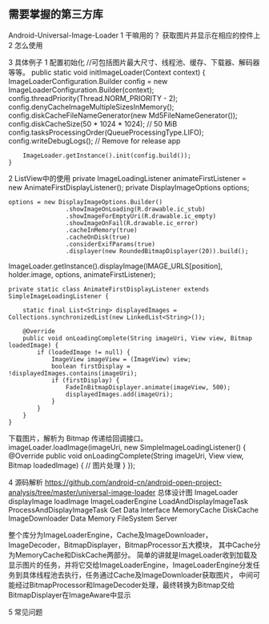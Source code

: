 ##  需要掌握的第三方库
Android-Universal-Image-Loader
1 干嘛用的？
获取图片并显示在相应的控件上
2 怎么使用

3 具体例子
1 配置初始化
	//可包括图片最大尺寸、线程池、缓存、下载器、解码器等等。 
	public static void initImageLoader(Context context) {
		ImageLoaderConfiguration.Builder config = new ImageLoaderConfiguration.Builder(context);
		config.threadPriority(Thread.NORM_PRIORITY - 2);
		config.denyCacheImageMultipleSizesInMemory();
		config.diskCacheFileNameGenerator(new Md5FileNameGenerator());
		config.diskCacheSize(50 * 1024 * 1024); // 50 MiB
		config.tasksProcessingOrder(QueueProcessingType.LIFO);
		config.writeDebugLogs(); // Remove for release app
		
		ImageLoader.getInstance().init(config.build());
	}
2 ListView中的使用
private ImageLoadingListener animateFirstListener = new AnimateFirstDisplayListener();
private DisplayImageOptions options;

	options = new DisplayImageOptions.Builder()
					.showImageOnLoading(R.drawable.ic_stub)
					.showImageForEmptyUri(R.drawable.ic_empty)
					.showImageOnFail(R.drawable.ic_error)
					.cacheInMemory(true)
					.cacheOnDisk(true)
					.considerExifParams(true)
					.displayer(new RoundedBitmapDisplayer(20)).build();
					
ImageLoader.getInstance().displayImage(IMAGE_URLS[position], holder.image, options, animateFirstListener);

	private static class AnimateFirstDisplayListener extends SimpleImageLoadingListener {

		static final List<String> displayedImages = Collections.synchronizedList(new LinkedList<String>());

		@Override
		public void onLoadingComplete(String imageUri, View view, Bitmap loadedImage) {
			if (loadedImage != null) {
				ImageView imageView = (ImageView) view;
				boolean firstDisplay = !displayedImages.contains(imageUri);
				if (firstDisplay) {
					FadeInBitmapDisplayer.animate(imageView, 500);
					displayedImages.add(imageUri);
				}
			}
		}
	}
下载图片，解析为 Bitmap 传递给回调接口。 
imageLoader.loadImage(imageUri, new SimpleImageLoadingListener() {
    @Override
    public void onLoadingComplete(String imageUri, View view, Bitmap loadedImage) {
        // 图片处理
    }
});

4 源码解析
https://github.com/android-cn/android-open-project-analysis/tree/master/universal-image-loader
总体设计图
	ImageLoader
		displayImage loadImage
	ImageLoaderEngine
		LoadAndDisplayImageTask ProcessAndDisplayImageTask
	Get Data Interface
		MemoryCache DiskCache ImageDownloader
	Data
		Memory FileSystem Server

整个库分为ImageLoaderEngine，Cache及ImageDownloader，ImageDecoder，BitmapDisplayer，BitmapProcessor五大模块，
其中Cache分为MemoryCache和DiskCache两部分。
简单的讲就是ImageLoader收到加载及显示图片的任务，并将它交给ImageLoaderEngine，ImageLoaderEngine分发任务到具体线程池去执行，任务通过Cache及ImageDownloader获取图片，
中间可能经过BitmapProcessor和ImageDecoder处理，最终转换为Bitmap交给BitmapDisplayer在ImageAware中显示


5 常见问题


